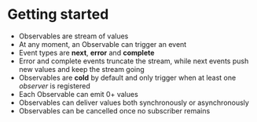 # Getting started

- Observables are stream of values
- At any moment, an Observable can trigger an event
- Event types are **next**, **error** and **complete**
- Error and complete events truncate the stream, while next events push new values and keep the stream going
- Observables are **cold** by default and only trigger when at least one *observer* is registered
- Each Observable can emit 0+ values
- Observables can deliver values both synchronously or asynchronously
- Observables can be cancelled once no subscriber remains
